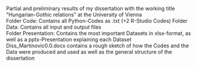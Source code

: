 Partial and preliminary results of my dissertation with the working title "Hungarian-Gothic relations" at the University of Vienna  
Folder Code: Contains all Python-Codes as .txt (+2 R-Studio Codes) 
Folder Data: Contains all input and output files  
Folder Presentation: Contains the most important Datasets in xlsx-format, as well as a pptx-Presentation explaining each Dataset  
Diss_Martinovic0.0.docx contains a rough sketch of how the Codes and the Data were produced and used as well as the general structure of the dissertation  

